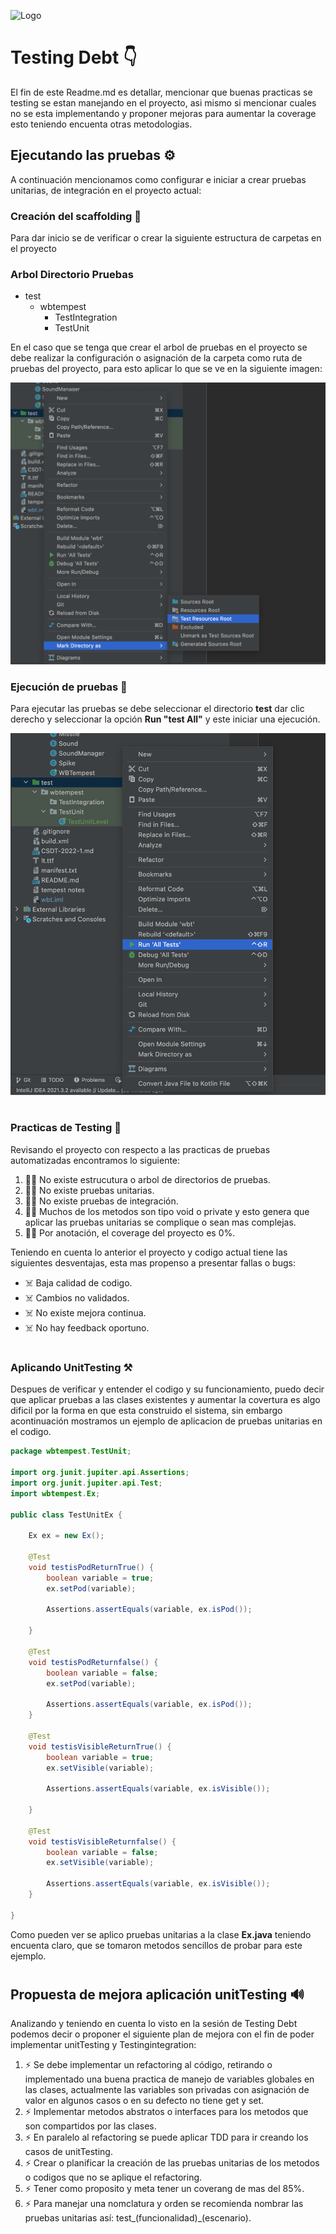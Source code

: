 ![Logo](https://upload.wikimedia.org/wikipedia/commons/thumb/0/0f/Logo_de_la_Escuela_Colombiana_de_Ingenier%C3%ADa.svg/2560px-Logo_de_la_Escuela_Colombiana_de_Ingenier%C3%ADa.svg.png)


# Testing Debt 👇

El fin de este Readme.md es detallar, mencionar que buenas practicas se testing se estan manejando en el proyecto, asi mismo si mencionar cuales no se esta implementando y proponer mejoras para aumentar la coverage esto teniendo encuenta otras metodologias.

## Ejecutando las pruebas ⚙️

A continuación mencionamos como configurar e iniciar a crear pruebas unitarias, de integración en el proyecto actual:

### Creación del scaffolding 🔩

Para dar inicio se de verificar o crear la siguiente estructura de carpetas en el proyecto

### Arbol Directorio Pruebas

 * test
   * wbtempest 
        * TestIntegration
        * TestUnit

En el caso que se tenga que crear el arbol de pruebas en el proyecto se debe realizar la configuración o asignación de la carpeta como ruta de pruebas del proyecto, para esto aplicar lo que se ve en la siguiente imagen:

![test1](https://github.com/IngEdwinV/wbt/blob/codeSmellRefactoring/Imagenes/Test1.png)

### Ejecución de pruebas 🚀

Para ejecutar las pruebas se debe seleccionar el directorio **test** dar clic derecho y seleccionar la opción **Run "test All"** y este iniciar una ejecución.

![test](https://github.com/IngEdwinV/wbt/blob/codeSmellRefactoring/Imagenes/Test2.png)

#
### Practicas de Testing 🧐

Revisando el proyecto con respecto a las practicas de pruebas automatizadas encontramos lo siguiente:

1. 🤦‍♂️ No existe estrucutura o arbol de directorios de pruebas.
2. 🤦‍♂️ No existe pruebas unitarias.
3. 🤦‍♂️ No existe pruebas de integración.
4. 🤦‍♂️ Muchos de los metodos son tipo void o private y esto genera que aplicar las pruebas unitarias se complique o sean mas complejas.
5. 🤦‍♂️ Por anotación, el coverage del proyecto es 0%.

Teniendo en cuenta lo anterior el proyecto y codigo actual tiene las siguientes desventajas, esta mas propenso a presentar fallas o bugs:

* ☠️ Baja calidad de codigo.
* ☠️ Cambios no validados.
* ☠️ No existe mejora continua.
* ☠️ No hay feedback oportuno.


#

### Aplicando UnitTesting ⚒️

Despues de verificar y entender el codigo y su funcionamiento, puedo decir que aplicar pruebas a las clases existentes y aumentar la covertura es algo dificil por la forma en que esta construido el sistema, sin embargo acontinuación mostramos un ejemplo de aplicacion de pruebas unitarias en el codigo.


```java
package wbtempest.TestUnit;

import org.junit.jupiter.api.Assertions;
import org.junit.jupiter.api.Test;
import wbtempest.Ex;

public class TestUnitEx {

    Ex ex = new Ex();

    @Test
    void testisPodReturnTrue() {
        boolean variable = true;
        ex.setPod(variable);

        Assertions.assertEquals(variable, ex.isPod());

    }

    @Test
    void testisPodReturnfalse() {
        boolean variable = false;
        ex.setPod(variable);

        Assertions.assertEquals(variable, ex.isPod());
    }

    @Test
    void testisVisibleReturnTrue() {
        boolean variable = true;
        ex.setVisible(variable);

        Assertions.assertEquals(variable, ex.isVisible());

    }

    @Test
    void testisVisibleReturnfalse() {
        boolean variable = false;
        ex.setVisible(variable);

        Assertions.assertEquals(variable, ex.isVisible());
    }

}
```

Como pueden ver se aplico pruebas unitarias a la clase **Ex.java** teniendo encuenta claro, que se tomaron metodos sencillos de probar para este ejemplo.

#

## Propuesta de mejora aplicación unitTesting 🔊

Analizando y teniendo en cuenta lo visto en la sesión de Testing Debt podemos decir o proponer el siguiente plan de mejora con el fin de poder implementar unitTesting y Testingintegration:

1. ⚡ Se debe implementar un refactoring al código, retirando o implementado una buena practica de manejo de variables globales en las clases, actualmente las variables son privadas con asignación de valor en algunos casos o en su defecto no tiene get y set.
2. ⚡ Implementar metodos abstratos o interfaces para los metodos que son compartidos por las clases.
3. ⚡ En paralelo al refactoring se puede aplicar TDD para ir creando los casos de unitTesting.
4. ⚡ Crear o planificar la creación de las pruebas unitarias de los metodos o codigos que no se aplique el refactoring.
5. ⚡ Tener como proposito y meta tener un coverang de mas del 85%.
6. ⚡ Para manejar una nomclatura y orden se recomienda nombrar las pruebas unitarias así:
 test_(funcionalidad)_(escenario).



